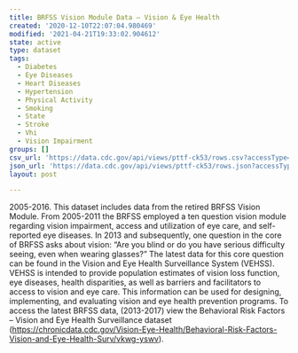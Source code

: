 ```yaml
---
title: BRFSS Vision Module Data – Vision & Eye Health
created: '2020-12-10T22:07:04.980469'
modified: '2021-04-21T19:33:02.904612'
state: active
type: dataset
tags:
  - Diabetes
  - Eye Diseases
  - Heart Diseases
  - Hypertension
  - Physical Activity
  - Smoking
  - State
  - Stroke
  - Vhi
  - Vision Impairment
groups: []
csv_url: 'https://data.cdc.gov/api/views/pttf-ck53/rows.csv?accessType=DOWNLOAD'
json_url: 'https://data.cdc.gov/api/views/pttf-ck53/rows.json?accessType=DOWNLOAD'
layout: post

---
```

2005-2016. This dataset includes data from the retired BRFSS Vision Module. From 2005-2011 the BRFSS employed a ten question vision module regarding vision impairment, access and utilization of eye care, and self-reported eye diseases. In 2013 and subsequently, one question in the core of BRFSS asks about vision: “Are you blind or do you have serious difficulty seeing, even when wearing glasses?” The latest data for this core question can be found in the Vision and Eye Health Surveillance System (VEHSS). VEHSS is intended to provide population estimates of vision loss function, eye diseases, health disparities, as well as barriers and facilitators to access to vision and eye care. This information can be used for designing, implementing, and evaluating vision and eye health prevention programs. To access the latest BRFSS data, (2013-2017) view the Behavioral Risk Factors – Vision and Eye Health Surveillance dataset (https://chronicdata.cdc.gov/Vision-Eye-Health/Behavioral-Risk-Factors-Vision-and-Eye-Health-Surv/vkwg-yswv).
